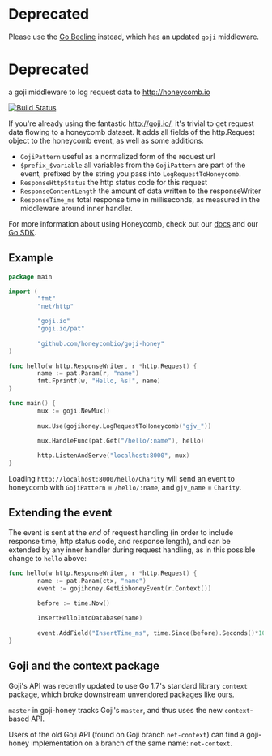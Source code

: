 
# Deprecated

Please use the [Go Beeline](https://github.com/honeycombio/beeline-go) instead, which has an updated `goji` middleware.

# Deprecated


a goji middleware to log request data to http://honeycomb.io

[![Build Status](https://travis-ci.org/honeycombio/goji-honey.svg?branch=master)](https://travis-ci.org/honeycombio/goji-honey)

If you're already using the fantastic http://goji.io/, it's trivial to
get request data flowing to a honeycomb dataset.  It adds all fields
of the http.Request object to the honeycomb event, as well as some
additions:

 - `GojiPattern`           useful as a normalized form of the request url
 - `$prefix_$variable`     all variables from the `GojiPattern` are part of the event, prefixed by the string you pass into `LogRequestToHoneycomb`.
 - `ResponseHttpStatus`    the http status code for this request
 - `ResponseContentLength` the amount of data written to the responseWriter
 - `ResponseTime_ms`       total response time in milliseconds, as measured in the middleware around inner handler.

For more information about using Honeycomb, check out our [docs](https://honeycomb.io/docs) and our [Go SDK](https://honeycomb.io/docs/connect/go/).

## Example

```go
package main

import (
        "fmt"
        "net/http"

        "goji.io"
        "goji.io/pat"
		
		"github.com/honeycombio/goji-honey"
)

func hello(w http.ResponseWriter, r *http.Request) {
        name := pat.Param(r, "name")
        fmt.Fprintf(w, "Hello, %s!", name)
}

func main() {
        mux := goji.NewMux()
		
		mux.Use(gojihoney.LogRequestToHoneycomb("gjv_"))
		
        mux.HandleFunc(pat.Get("/hello/:name"), hello)

        http.ListenAndServe("localhost:8000", mux)
}
```

Loading `http://localhost:8000/hello/Charity` will send an event to
honeycomb with `GojiPattern` = `/hello/:name`, and `gjv_name` =
`Charity`.

## Extending the event

The event is sent at the _end_ of request handling (in order to
include response time, http status code, and response length), and can
be extended by any inner handler during request handling, as in this
possible change to `hello` above:

```go
func hello(w http.ResponseWriter, r *http.Request) {
        name := pat.Param(ctx, "name")
		event := gojihoney.GetLibhoneyEvent(r.Context())
		
		before := time.Now()

		InsertHelloIntoDatabase(name)
		
		event.AddField("InsertTime_ms", time.Since(before).Seconds()*1000)
}
```

## Goji and the context package

Goji's API was recently updated to use Go 1.7's standard library
`context` package, which broke downstream unvendored packages like
ours.

`master` in goji-honey tracks Goji's `master`, and thus uses the new
`context`-based API.

Users of the old Goji API (found on Goji branch `net-context`) can
find a goji-honey implementation on a branch of the same name:
`net-context`.
